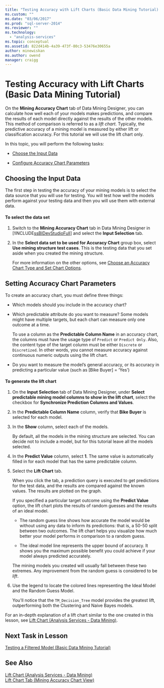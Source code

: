 ```yaml
---
title: "Testing Accuracy with Lift Charts (Basic Data Mining Tutorial) | Microsoft Docs"
ms.custom: ""
ms.date: "03/06/2017"
ms.prod: "sql-server-2014"
ms.reviewer: ""
ms.technology: 
  - "analysis-services"
ms.topic: conceptual
ms.assetid: 822d414b-4a39-473f-80c3-53476e30655a
author: minewiskan
ms.author: owend
manager: craigg
---
```

# Testing Accuracy with Lift Charts (Basic Data Mining Tutorial)
  On the **Mining Accuracy Chart** tab of Data Mining Designer, you can calculate how well each of your models makes predictions, and compare the results of each model directly against the results of the other models. This method of comparison is referred to as a *lift chart*. Typically, the predictive accuracy of a mining model is measured by either lift or classification accuracy. For this tutorial we will use the lift chart only.  
  
 In this topic, you will perform the following tasks:  
  
-   [Choose the Input Data](#BKMK_InputData)  
  
-   [Configure Accuracy Chart Parameters](#BKMK_Selecting)  
  
##  <a name="BKMK_InputData"></a> Choosing the Input Data  
 The first step in testing the accuracy of your mining models is to select the data source that you will use for testing. You will test how well the models perform against your testing data and then you will use them with external data.  
  
#### To select the data set  
  
1.  Switch to the **Mining Accuracy Chart** tab in Data Mining Designer in [!INCLUDE[ssBIDevStudioFull](../includes/ssbidevstudiofull-md.md)] and select the **Input Selection** tab.  
  
2.  In the **Select data set to be used for Accuracy Chart** group box, select **Use mining structure test cases**. This is the testing data that you set aside when you created the mining structure.  
  
     For more information on the other options, see [Choose an Accuracy Chart Type and Set Chart Options](../../2014/analysis-services/data-mining/choose-an-accuracy-chart-type-and-set-chart-options.md).  
  
##  <a name="BKMK_Selecting"></a> Setting Accuracy Chart Parameters  
 To create an accuracy chart, you must define three things:  
  
-   Which models should you include in the accuracy chart?  
  
-   Which predictable attribute do you want to measure? Some models might have multiple targets, but each chart can measure only one outcome at a time.  
  
     To use a column as the **Predictable Column Name** in an accuracy chart, the columns must have the usage type of `Predict` or `Predict Only`. Also, the content type of the target column must be either `Discrete` or `Discretized`. In other words, you cannot measure accuracy against continuous numeric outputs using the lift chart.  
  
-   Do you want to measure the model’s general accuracy, or its accuracy  in predicting a particular value (such as [Bike Buyer] = ‘Yes’)  
  
#### To generate the lift chart  
  
1.  On the **Input Selection** tab of Data Mining Designer, under **Select predictable mining model columns to show in the lift chart**, select the checkbox for **Synchronize Prediction Columns and Values**.  
  
2.  In the **Predictable Column Name** column, verify that **Bike Buyer** is selected for each model.  
  
3.  In the **Show** column, select each of the models.  
  
     By default, all the models in the mining structure are selected. You can decide not to include a model, but for this tutorial leave all the models selected.  
  
4.  In the **Predict Value** column, select **1**. The same value is automatically filled in for each model that has the same predictable column.  
  
5.  Select the **Lift Chart** tab.  
  
     When you click the tab, a prediction query is executed to get predictions for the test data, and the results are compared against the known values. The results are plotted on the graph.  
  
     If you specified a particular target outcome using the **Predict Value** option, the lift chart plots the results of random guesses and the results of an ideal model.  
  
    -   The random guess line shows how accurate the model would be without using any data to inform its predictions: that is, a 50-50 split between two outcomes. The lift chart helps you visualize how much better your model performs in comparison to a random guess.  
  
    -   The ideal model line represents the upper bound of accuracy. It shows you the maximum possible benefit you could achieve if your model always predicted accurately.  
  
     The mining models you created will usually fall between these two extremes. Any improvement from the random guess is considered to be *lift*.  
  
6.  Use the legend to locate the colored lines representing the Ideal Model and the Random Guess Model.  
  
     You'll notice that the `TM_Decision_Tree` model provides the greatest lift,  outperforming both the Clustering and Naive Bayes models.  
  
 For an in-depth explanation of a lift chart similar to the one created in this lesson, see [Lift Chart &#40;Analysis Services - Data Mining&#41;](../../2014/analysis-services/data-mining/lift-chart-analysis-services-data-mining.md).  
  
## Next Task in Lesson  
 [Testing a Filtered Model &#40;Basic Data Mining Tutorial&#41;](../../2014/tutorials/testing-a-filtered-model-basic-data-mining-tutorial.md)  
  
## See Also  
 [Lift Chart &#40;Analysis Services - Data Mining&#41;](../../2014/analysis-services/data-mining/lift-chart-analysis-services-data-mining.md)   
 [Lift Chart Tab &#40;Mining Accuracy Chart View&#41;](../../2014/analysis-services/lift-chart-tab-mining-accuracy-chart-view.md)  
  
  
